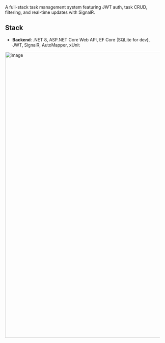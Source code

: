 
A full-stack task management system featuring JWT auth, task CRUD, filtering, and real-time updates with SignalR.

## Stack
- **Backend**: .NET 8, ASP.NET Core Web API, EF Core (SQLite for dev), JWT, SignalR, AutoMapper, xUnit

<img width="1890" height="928" alt="image" src="https://github.com/user-attachments/assets/6ee13df5-fca9-4617-9ecb-a478bad97f6b" />
